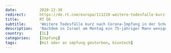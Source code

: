 ```yaml
---
date:          2020-12-30
redirect:      https://de.rt.com/europa/111220-weitere-todesfalle-kurz-nach-corona/
title:         RT DE
subtitle:      'Weitere Todesfälle kurz nach Corona-Impfung in der Schweiz und in Israel'
description:   'Nachdem in Israel am Montag ein 75-jähriger Mann wenige Stunden nach einer Corona-Impfung verstorben war, kam es in seinem Heimatland sowie in der Schweiz zu zwei weiteren ähnlichen Fällen. Woran die Betroffenen starben, ist allerdings noch unklar.'
country:       [IL]
categories:    [Impfung]
tags:          [mit oder an impfung gestorben, biontech]
---
```

